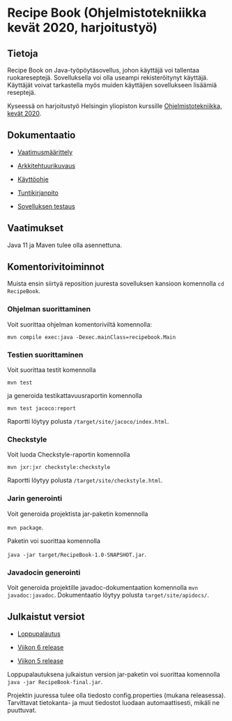 # Recipe Book (Ohjelmistotekniikka kevät 2020, harjoitustyö)

## Tietoja

Recipe Book on Java-työpöytäsovellus, johon käyttäjä voi tallentaa ruokareseptejä. Sovelluksella voi olla useampi rekisteröitynyt käyttäjä. Käyttäjät voivat tarkastella myös muiden käyttäjien sovellukseen lisäämiä reseptejä.

Kyseessä on harjoitustyö Helsingin yliopiston kurssille [Ohjelmistotekniikka, kevät 2020](https://github.com/mluukkai/ohjelmistotekniikka-kevat-2020/).

## Dokumentaatio

- [Vaatimusmäärittely](https://github.com/joonaspartanen/ot-harjoitustyo/blob/master/RecipeBook/dokumentointi/vaatimusmaarittely.md)

- [Arkkitehtuurikuvaus](https://github.com/joonaspartanen/ot-harjoitustyo/blob/master/RecipeBook/dokumentointi/arkkitehtuuri.md)

- [Käyttöohje](https://github.com/joonaspartanen/ot-harjoitustyo/blob/master/RecipeBook/dokumentointi/kayttoohje.md)

- [Tuntikirjanpito](https://github.com/joonaspartanen/ot-harjoitustyo/blob/master/RecipeBook/dokumentointi/tuntikirjanpito.md)

- [Sovelluksen testaus](https://github.com/joonaspartanen/ot-harjoitustyo/blob/master/RecipeBook/dokumentointi/testaus.md)

## Vaatimukset

Java 11 ja Maven tulee olla asennettuna.

## Komentorivitoiminnot

Muista ensin siirtyä reposition juuresta sovelluksen kansioon komennolla `cd RecipeBook`.

### Ohjelman suorittaminen

Voit suorittaa ohjelman komentoriviltä komennolla:

`mvn compile exec:java -Dexec.mainClass=recipebook.Main`

### Testien suorittaminen

Voit suorittaa testit komennolla

`mvn test`

ja generoida testikattavuusraportin komennolla

`mvn test jacoco:report`

Raportti löytyy polusta `/target/site/jacoco/index.html`.

### Checkstyle

Voit luoda Checkstyle-raportin komennolla

`mvn jxr:jxr checkstyle:checkstyle`

Raportti löytyy polusta `/target/site/checkstyle.html`.

### Jarin generointi

Voit generoida projektista jar-paketin komennolla

`mvn package`.

Paketin voi suorittaa komennolla

`java -jar target/RecipeBook-1.0-SNAPSHOT.jar`.

### Javadocin generointi

Voit generoida projektille javadoc-dokumentaation komennolla `mvn javadoc:javadoc`. Dokumentaatio löytyy polusta `target/site/apidocs/`.

## Julkaistut versiot

- [Loppupalautus](https://github.com/joonaspartanen/ot-harjoitustyo/releases/tag/final)

- [Viikon 6 release](https://github.com/joonaspartanen/ot-harjoitustyo/releases/tag/week6)

- [Viikon 5 release](https://github.com/joonaspartanen/ot-harjoitustyo/releases/tag/week5)

Loppupalautuksena julkaistun version jar-paketin voi suorittaa komennolla `java -jar RecipeBook-final.jar`.

Projektin juuressa tulee olla tiedosto config.properties (mukana releasessa). Tarvittavat tietokanta- ja muut tiedostot luodaan automaattisesti, mikäli ne puuttuvat.
